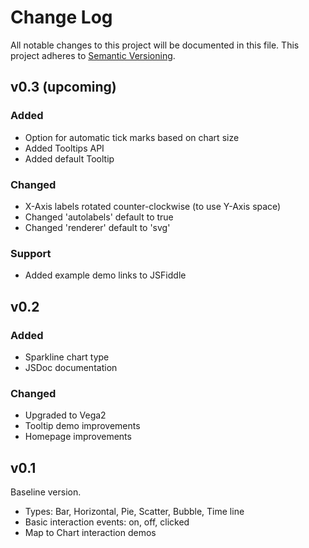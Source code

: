 # Change Log

All notable changes to this project will be documented in this file.
This project adheres to [Semantic Versioning](http://semver.org/).

## v0.3 (upcoming)

### Added
- Option for automatic tick marks based on chart size
- Added Tooltips API
- Added default Tooltip

### Changed
- X-Axis labels rotated counter-clockwise (to use Y-Axis space)
- Changed 'autolabels' default to true
- Changed 'renderer' default to 'svg'

### Support
- Added example demo links to JSFiddle

## v0.2

### Added
- Sparkline chart type
- JSDoc documentation

### Changed
- Upgraded to Vega2
- Tooltip demo improvements
- Homepage improvements

## v0.1

Baseline version.

- Types: Bar, Horizontal, Pie, Scatter, Bubble, Time line
- Basic interaction events: on, off, clicked
- Map to Chart interaction demos